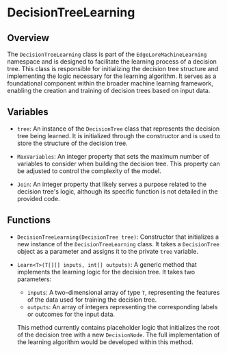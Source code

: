 # DecisionTreeLearning

## Overview
The `DecisionTreeLearning` class is part of the `EdgeLoreMachineLearning` namespace and is designed to facilitate the learning process of a decision tree. This class is responsible for initializing the decision tree structure and implementing the logic necessary for the learning algorithm. It serves as a foundational component within the broader machine learning framework, enabling the creation and training of decision trees based on input data.

## Variables

- `tree`: An instance of the `DecisionTree` class that represents the decision tree being learned. It is initialized through the constructor and is used to store the structure of the decision tree.

- `MaxVariables`: An integer property that sets the maximum number of variables to consider when building the decision tree. This property can be adjusted to control the complexity of the model.

- `Join`: An integer property that likely serves a purpose related to the decision tree's logic, although its specific function is not detailed in the provided code.

## Functions

- `DecisionTreeLearning(DecisionTree tree)`: Constructor that initializes a new instance of the `DecisionTreeLearning` class. It takes a `DecisionTree` object as a parameter and assigns it to the private `tree` variable.

- `Learn<T>(T[][] inputs, int[] outputs)`: A generic method that implements the learning logic for the decision tree. It takes two parameters: 
  - `inputs`: A two-dimensional array of type `T`, representing the features of the data used for training the decision tree.
  - `outputs`: An array of integers representing the corresponding labels or outcomes for the input data.
  
  This method currently contains placeholder logic that initializes the root of the decision tree with a new `DecisionNode`. The full implementation of the learning algorithm would be developed within this method.